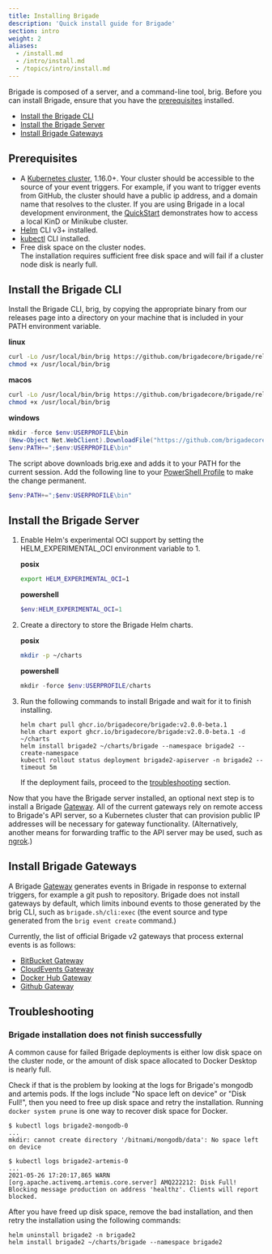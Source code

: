 ```yaml
---
title: Installing Brigade
description: 'Quick install guide for Brigade'
section: intro
weight: 2
aliases:
  - /install.md
  - /intro/install.md
  - /topics/intro/install.md
---
```


Brigade is composed of a server, and a command-line tool, brig.
Before you can install Brigade, ensure that you have the [prerequisites](#prerequisites) installed.

* [Install the Brigade CLI](#install-the-brigade-cli)
* [Install the Brigade Server](#install-the-brigade-server)
* [Install Brigade Gateways](#install-brigade-gateways)

## Prerequisites

* A [Kubernetes cluster], 1.16.0+.
  Your cluster should be accessible to the source of your event triggers.
  For example, if you want to trigger events from GitHub, the cluster should have a public ip address, and a domain name that resolves to the cluster.
  If you are using Brigade in a local development environment, the [QuickStart] demonstrates how to access a local KinD or Minikube cluster.
* [Helm] CLI v3+ installed.
* [kubectl] CLI installed.
* Free disk space on the cluster nodes.  
  The installation requires sufficient free disk space and will fail if a cluster node disk is nearly full.

[Kubernetes cluster]: https://kubernetes.io/docs/setup/
[Helm]: https://helm.sh/docs/intro/install/
[kubectl]: https://kubernetes.io/docs/tasks/tools/#kubectl
[QuickStart]: /intro/quickstart/

## Install the Brigade CLI

Install the Brigade CLI, brig, by copying the appropriate binary from our releases page into a directory on your machine that is included in your PATH environment variable.

**linux**
```bash
curl -Lo /usr/local/bin/brig https://github.com/brigadecore/brigade/releases/download/v2.0.0-beta.1/brig-linux-amd64
chmod +x /usr/local/bin/brig
```

**macos**
```bash
curl -Lo /usr/local/bin/brig https://github.com/brigadecore/brigade/releases/download/v2.0.0-beta.1/brig-darwin-amd64
chmod +x /usr/local/bin/brig
```

**windows**
```powershell
mkdir -force $env:USERPROFILE\bin
(New-Object Net.WebClient).DownloadFile("https://github.com/brigadecore/brigade/releases/download/v2.0.0-beta.1/brig-windows-amd64.exe", "$ENV:USERPROFILE\bin\brig.exe")
$env:PATH+=";$env:USERPROFILE\bin"
```

The script above downloads brig.exe and adds it to your PATH for the current session.
Add the following line to your [PowerShell Profile](https://www.howtogeek.com/126469/how-to-create-a-powershell-profile/) to make the change permanent.

```powershell
$env:PATH+=";$env:USERPROFILE\bin"
```

## Install the Brigade Server

1. Enable Helm's experimental OCI support by setting the HELM_EXPERIMENTAL_OCI environment variable to 1.

    **posix**
    ```bash
    export HELM_EXPERIMENTAL_OCI=1
    ```

    **powershell**
    ```powershell
    $env:HELM_EXPERIMENTAL_OCI=1
    ```

1. Create a directory to store the Brigade Helm charts.

    **posix**
    ```bash
    mkdir -p ~/charts
    ```

    **powershell**
    ```powershell
    mkdir -force $env:USERPROFILE/charts
    ```

1. Run the following commands to install Brigade and wait for it to finish installing.

    ```
    helm chart pull ghcr.io/brigadecore/brigade:v2.0.0-beta.1
    helm chart export ghcr.io/brigadecore/brigade:v2.0.0-beta.1 -d ~/charts
    helm install brigade2 ~/charts/brigade --namespace brigade2 --create-namespace
    kubectl rollout status deployment brigade2-apiserver -n brigade2 --timeout 5m
    ```
   
    If the deployment fails, proceed to the [troubleshooting](#troubleshooting) section.

Now that you have the Brigade server installed, an optional next step is to
install a Brigade [Gateway]. All of the current gateways rely on remote access
to Brigade's API server, so a Kubernetes cluster that can provision public
IP addresses will be necessary for gateway functionality. (Alternatively,
another means for forwarding traffic to the API server may be used, such as
[ngrok](https://ngrok.com/).)

## Install Brigade Gateways

A Brigade [Gateway] generates events in Brigade in response to external triggers, for example a git push to repository.
Brigade does not install gateways by default, which limits inbound events to those generated by the brig CLI,
such as `brigade.sh/cli:exec` (the event source and type generated from the `brig event create` command.)

Currently, the list of official Brigade v2 gateways that process external events is as follows:

* [BitBucket Gateway](https://github.com/brigadecore/brigade-bitbucket-gateway/tree/v2)
* [CloudEvents Gateway](https://github.com/brigadecore/brigade-cloudevents-gateway)
* [Docker Hub Gateway](https://github.com/brigadecore/brigade-dockerhub-gateway)
* [Github Gateway](https://github.com/brigadecore/brigade-github-gateway)

[Gateway]: /topics/operators/gateways/

## Troubleshooting

### Brigade installation does not finish successfully

A common cause for failed Brigade deployments is either low disk space on the cluster node, or the amount of disk space allocated to Docker Desktop is nearly full.

Check if that is the problem by looking at the logs for Brigade's mongodb and artemis pods.
If the logs include "No space left on device" or "Disk Full!", then you need to free up disk space and retry the installation.
Running `docker system prune` is one way to recover disk space for Docker.

```console
$ kubectl logs brigade2-mongodb-0
...
mkdir: cannot create directory '/bitnami/mongodb/data': No space left on device
```

```console
$ kubectl logs brigade2-artemis-0
...
2021-05-26 17:20:17,865 WARN  [org.apache.activemq.artemis.core.server] AMQ222212: Disk Full! Blocking message production on address 'healthz'. Clients will report blocked.
```

After you have freed up disk space, remove the bad installation, and then retry the installation using the following commands:

```
helm uninstall brigade2 -n brigade2
helm install brigade2 ~/charts/brigade --namespace brigade2
```
